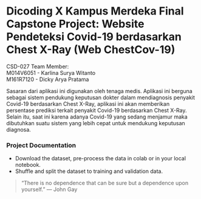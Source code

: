 # Dicoding X Kampus Merdeka Final Capstone Project: Website Pendeteksi Covid-19 berdasarkan Chest X-Ray (Web ChestCov-19)


CSD-027 Team Member: <br />
M014V6051 - Karlina Surya Witanto <br />
M161R7120 - Dicky Arya Pratama <br />


Sasaran dari aplikasi ini digunakan oleh tenaga medis. Aplikasi ini berguna sebagai sistem pendukung keputusan dokter dalam mendiagnosis penyakit Covid-19 berdasarkan Chest X-Ray, aplikasi ini akan memberikan persentase prediksi terkait penyakit Covid-19 berdasarkan Chest X-Ray. Selain itu, saat ini karena adanya Covid-19 yang sedang menjamur maka dibutuhkan suatu sistem yang lebih cepat untuk mendukung keputusan diagnosa.


### Project Documentation <br />
* Download the dataset, pre-process the data in colab or in your local notebook.
* Shuffle and split the dataset to training and validation data.


> “There is no dependence that can be sure but a dependence upon yourself.” 
> ― John Gay
